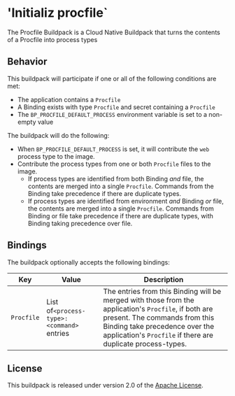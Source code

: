 # 'Initializ procfile`
The Procfile Buildpack is a Cloud Native Buildpack that turns the contents of a Procfile into process types

## Behavior
This buildpack will participate if one or all of the following conditions are met:

* The application contains a `Procfile`
* A Binding exists with type `Procfile` and secret containing a `Procfile`
* The `BP_PROCFILE_DEFAULT_PROCESS` environment variable is set to a non-empty value

The buildpack will do the following:

* When `BP_PROCFILE_DEFAULT_PROCESS` is set, it will contribute the `web` process type to the image.
* Contribute the process types from one or both `Procfile` files to the image.
  * If process types are identified from both Binding _and_ file, the contents are merged into a single `Procfile`. Commands from the Binding take precedence if there are duplicate types.
  * If process types are identified from environment _and_ Binding _or_ file, the contents are merged into a single `Procfile`. Commands from Binding or file take precedence if there are duplicate types, with Binding taking precedence over file.

## Bindings

The buildpack optionally accepts the following bindings:

|Key                   | Value   | Description
|----------------------|---------|------------
|`Procfile` |List of`<process-type>: <command>` entries | The entries from this Binding will be merged with those from the application's `Procfile`, if both are present. The commands from this Binding take precedence over the application's `Procfile` if there are duplicate process-types.



## License
This buildpack is released under version 2.0 of the [Apache License][a].

[a]: http://www.apache.org/licenses/LICENSE-2.0

